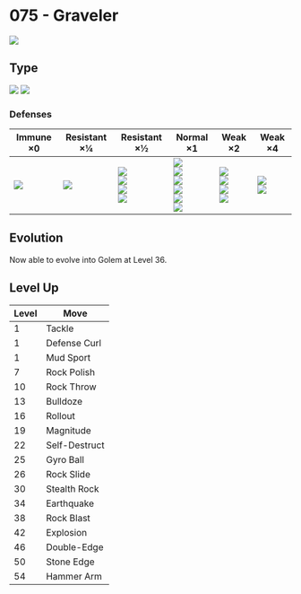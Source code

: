# 075 - Graveler
![][075]

## Type

![][rock]  ![][ground]

### Defenses

Immune ×0 | Resistant ×¼ | Resistant ×½ | Normal ×1 | Weak ×2 | Weak ×4
---       | ---          | ---          | ---       | ---     | ---
![][electric]<br> | ![][poison]<br> | ![][normal]<br> ![][flying]<br> ![][rock]<br> ![][fire]<br> | ![][bug]<br> ![][ghost]<br> ![][psychic]<br> ![][dragon]<br> ![][dark]<br> ![][fairy]<br> | ![][fighting]<br> ![][ground]<br> ![][steel]<br> ![][ice]<br> | ![][water]<br> ![][grass]<br> | 

## Evolution
Now able to evolve into Golem at Level 36.

## Level Up

Level | Move
---   | ---
  1   | Tackle
  1   | Defense Curl
  1   | Mud Sport
  7   | Rock Polish
 10   | Rock Throw
 13   | Bulldoze
 16   | Rollout
 19   | Magnitude
 22   | Self-Destruct
 25   | Gyro Ball
 26   | Rock Slide
 30   | Stealth Rock
 34   | Earthquake
 38   | Rock Blast
 42   | Explosion
 46   | Double-Edge
 50   | Stone Edge
 54   | Hammer Arm

[075]: ../img/pokemon/075.png
[normal]: ../img/types/normal.png
[fire]: ../img/types/fire.png
[fighting]: ../img/types/fighting.png
[water]: ../img/types/water.png
[flying]: ../img/types/flying.png
[grass]: ../img/types/grass.png
[poison]: ../img/types/poison.png
[electric]: ../img/types/electric.png
[ground]: ../img/types/ground.png
[psychic]: ../img/types/psychic.png
[rock]: ../img/types/rock.png
[ice]: ../img/types/ice.png
[bug]: ../img/types/bug.png
[dragon]: ../img/types/dragon.png
[ghost]: ../img/types/ghost.png
[dark]: ../img/types/dark.png
[steel]: ../img/types/steel.png
[fairy]: ../img/types/fairy.png
